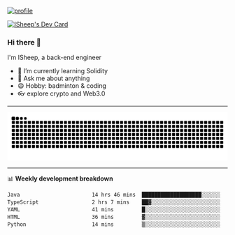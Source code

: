 [![profile](https://user-images.githubusercontent.com/54968314/208005045-e4b42f3b-833d-4242-bfcc-e764865553a2.svg)](https://www.calligrapher.ai/)

<a href="https://app.daily.dev/linziyang1106"><img src="https://api.daily.dev/devcards/v2/i4Spwx5Skx5FpTqWcwoit.png?r=kgx&type=wide" width="652" alt="ISheep's Dev Card"/></a>

### Hi there 🐏

I'm ISheep, a back-end engineer

- 🔭 I’m currently learning Solidity
- 💬 Ask me about anything
- 😄 Hobby: badminton & coding
- 👓 explore crypto and Web3.0

-------

![](https://raw.githubusercontent.com/ISheepp/ISheepp/output/github-contribution-grid-snake.svg)

-------

📊 **Weekly development breakdown**
<!--START_SECTION:waka-->

```txt
Java                       14 hrs 46 mins  ███████████████████░░░░░░   76.21 %
TypeScript                 2 hrs 7 mins    ██▓░░░░░░░░░░░░░░░░░░░░░░   10.98 %
YAML                       41 mins         █░░░░░░░░░░░░░░░░░░░░░░░░   03.60 %
HTML                       36 mins         ▓░░░░░░░░░░░░░░░░░░░░░░░░   03.13 %
Python                     14 mins         ▒░░░░░░░░░░░░░░░░░░░░░░░░   01.24 %
```

<!--END_SECTION:waka-->
